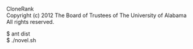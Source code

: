 CloneRank  
Copyright (c) 2012 The Board of Trustees of The University of Alabama  
All rights reserved.  

$ ant dist  
$ ./novel.sh

